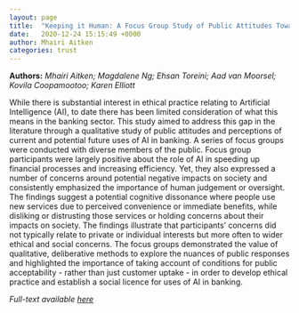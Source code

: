 ```yaml
---
layout: page
title:  "Keeping it Human: A Focus Group Study of Public Attitudes Towards AI in Banking"
date:   2020-12-24 15:15:49 +0000
author: Mhairi Aitken
categories: trust
---
```

**Authors:** *Mhairi Aitken; Magdalene Ng; Ehsan Toreini; Aad van Moorsel; Kovila Coopamootoo; Karen Elliott*

While there is substantial interest in ethical practice relating to Artificial Intelligence (AI), to date there has been limited consideration of what this means in the banking sector. This study aimed to address this gap in the literature through a qualitative study of public attitudes and perceptions of current and potential future uses of AI in banking. A series of focus groups were conducted with diverse members of the public. Focus group participants were largely positive about the role of AI in speeding up financial processes and increasing efficiency. Yet, they also expressed a number of concerns around potential negative impacts on society and consistently emphasized the importance of human judgement or oversight. The findings suggest a potential cognitive dissonance where people use new services due to perceived convenience or immediate benefits, while disliking or distrusting those services or holding concerns about their impacts on society. The findings illustrate that participants’ concerns did not typically relate to private or individual interests but more often to wider ethical and social concerns. The focus groups demonstrated the value of qualitative, deliberative methods to explore the nuances of public responses and highlighted the importance of taking account of conditions for public acceptability - rather than just customer uptake - in order to develop ethical practice and establish a social licence for uses of AI in banking.

*Full-text available [here](https://eprints.ncl.ac.uk/file_store/production/273002/D959F614-46D8-49D2-9313-75C24EBD0F09.pdf)*
